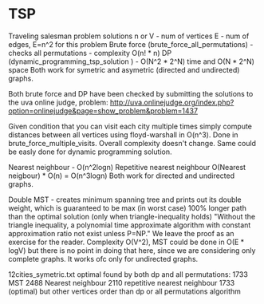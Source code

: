 TSP
===

Traveling salesman problem solutions
n or V - num of vertices
E - num of edges, E=n^2 for this problem
Brute force (brute_force_all_permutations) - checks all permutations - complexity O(n! * n)
DP (dynamic_programming_tsp_solution ) - O(N^2 * 2^N) time and O(N * 2^N) space
Both work for symetric and asymetric (directed and undirected) graphs.

Both brute force and DP have been checked by submitting the solutions to the uva online judge, problem: http://uva.onlinejudge.org/index.php?option=onlinejudge&page=show_problem&problem=1437

Given condition that you can visit each city multiple times simply compute distances between all vertices using floyd-warshall in O(n^3). Done in brute_force_multiple_visits. Overall complexity doesn't change. Same could be easly done for dynamic programming solution.

Nearest neighbour - O(n^2logn)
Repetitive nearest neighbour O(Nearest neigbour) * O(n) = O(n^3logn)
Both work for directed and undirected graphs.

Double MST - creates minimum spanning tree and prints out its double weight, which is guaranteed to be max (in worst case) 100% longer path than the optimal solution (only when triangle-inequality holds)
"Without the triangle inequality, a polynomial time approximate algorithm with constant approximation ratio not exist unless P=NP."
We leave the proof as an exercise for the reader.
Complexity O(V^2), MST could be done in O(E * logV) but there is no point in doing that here, since we are considering only complete graphs. It works ofc only for undirected graphs.

12cities_symetric.txt 
optimal found by both dp and all permutations: 1733
MST 2488
Nearest neighbour 2110
repetitive nearest neighbour 1733 (optimal) but other vertices order than dp or all permutations algorithm

